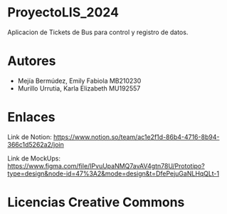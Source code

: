 # ProyectoLIS_2024
Aplicacion de Tickets de Bus para control y registro de datos.

# Autores
- Mejía Bermúdez, Emily Fabiola MB210230
- Murillo Urrutia, Karla Elizabeth MU192557

# Enlaces 
Link de Notion: https://www.notion.so/team/ac1e2f1d-86b4-4716-8b94-366c1d5262a2/join

Link de MockUps: https://www.figma.com/file/IPvuUpaNMQ7avAV4gtn78U/Prototipo?type=design&node-id=47%3A2&mode=design&t=DfePejuGaNLHqQLt-1
# Licencias Creative Commons
